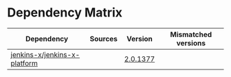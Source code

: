 # Dependency Matrix

Dependency | Sources | Version | Mismatched versions
---------- | ------- | ------- | -------------------
[jenkins-x/jenkins-x-platform](https://github.com/jenkins-x/jenkins-x-platform) |  | [2.0.1377](https://github.com/jenkins-x/jenkins-x-platform/releases/tag/v2.0.1377) | 
